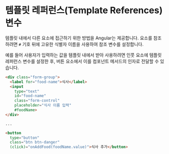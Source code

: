 # 템플릿 레퍼런스(Template References) 변수

템플릿 내에서 다른 요소에 접근하기 위한 방법을 Angular는 제공합니다. 요소를 참조하려면 `#` 기호 뒤에 고유한 식별자 이름을 사용하여 참조 변수를 설정합니다.

예를 들어 사용자가 입력하는 값을 템플릿 내에서 받아 사용하려면 인풋 요소에 템플릿 레퍼런스 변수를 설정한 후, 버튼 요소에서 이를 컴포넌트 메서드의 인자로 전달할 수 있습니다.

```html
<div class="form-group">
  <label for="food-name">식사</label>
  <input
    type="text"
    id="food-name"
    class="form-control"
    placeholder="식사 이름 입력"
    #foodName>
</div>

...

<button
  type="button"
  class="btn btn-danger"
  (click)="onAddFood(foodName.value)">식사 추가</button>
```

